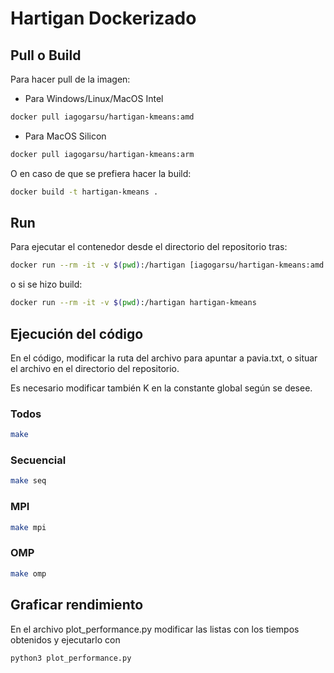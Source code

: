 # Hartigan Dockerizado

## Pull o Build

Para hacer pull de la imagen:

- Para Windows/Linux/MacOS Intel

```bash
docker pull iagogarsu/hartigan-kmeans:amd
```

- Para MacOS Silicon

```bash
docker pull iagogarsu/hartigan-kmeans:arm
```

O en caso de que se prefiera hacer la build:

```bash
docker build -t hartigan-kmeans .
```

## Run

Para ejecutar el contenedor desde el directorio del repositorio tras:

```bash
docker run --rm -it -v $(pwd):/hartigan [iagogarsu/hartigan-kmeans:amd | iagogarsu/hartigan-kmeans:arm]
```

o si se hizo build:

```bash
docker run --rm -it -v $(pwd):/hartigan hartigan-kmeans
```

## Ejecución del código

En el código, modificar la ruta del archivo para apuntar a pavia.txt, o situar el archivo en el directorio del repositorio. 

Es necesario modificar también K en la constante global según se desee.

### Todos
```bash
make
```

### Secuencial

```bash
make seq
```

### MPI

```bash
make mpi
```

### OMP

```bash
make omp
```

## Graficar rendimiento

En el archivo plot_performance.py modificar las listas con los tiempos obtenidos y ejecutarlo con

```bash
python3 plot_performance.py
```
